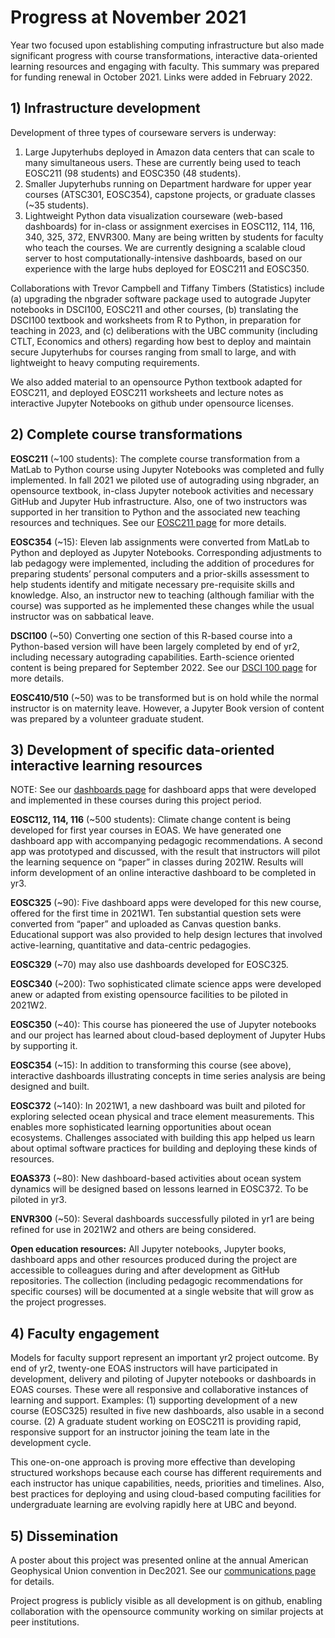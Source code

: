 # Progress at November 2021

Year two focused upon establishing computing infrastructure but also made significant progress with course transformations, interactive data-oriented learning resources and engaging with faculty. This summary was prepared for funding renewal in October 2021. Links were added in February 2022.

## 1) Infrastructure development

Development of three types of courseware servers is underway:

1. Large Jupyterhubs deployed in Amazon data centers that can scale to many simultaneous users.  These are currently being used to teach EOSC211 (98 students) and EOSC350 (48 students).
2. Smaller Jupyterhubs running on Department hardware for upper year courses (ATSC301, EOSC354), capstone projects, or graduate classes (~35 students).
3. Lightweight Python data visualization courseware (web-based dashboards) for in-class or assignment exercises in EOSC112, 114, 116, 340, 325, 372, ENVR300. Many are being written by students for faculty who teach the courses.  We are currently designing a scalable cloud server to host computationally-intensive dashboards, based on our experience with the large hubs deployed for EOSC211 and EOSC350.

Collaborations with Trevor Campbell and Tiffany Timbers (Statistics) include (a) upgrading the nbgrader software package used to autograde Jupyter notebooks in DSCI100, EOSC211 and other courses, (b) translating the DSCI100 textbook and worksheets from R to Python, in preparation for teaching in 2023, and (c) deliberations with the UBC community (including CTLT, Economics and others) regarding how best to deploy and maintain secure Jupyterhubs for courses ranging from small to large, and with lightweight to heavy computing requirements.

We also added material to an opensource Python textbook adapted for EOSC211, and deployed EOSC211 worksheets and lecture notes as interactive Jupyter Notebooks on github under opensource licenses.

## 2) Complete course transformations

**EOSC211** (~100 students): The complete course transformation from a MatLab to Python course using Jupyter Notebooks was completed and fully implemented. In fall 2021 we piloted use of autograding using nbgrader, an opensource textbook, in-class Jupyter notebook activities and necessary GitHub and Jupyter Hub infrastructure. Also, one of two instructors was supported in her transition to Python and the associated new teaching resources and techniques. See our [EOSC211 page](crs-eosc211.md) for more details.

**EOSC354** (~15): Eleven lab assignments were converted from MatLab to Python and deployed as Jupyter Notebooks. Corresponding adjustments to lab pedagogy were implemented, including the addition of procedures for preparing students’ personal computers and a prior-skills assessment to help students identify and mitigate necessary pre-requisite skills and knowledge. Also, an instructor new to teaching (although familiar with the course) was supported as he implemented these changes while the usual instructor was on sabbatical leave.

**DSCI100** (~50) Converting one section of this R-based course into a Python-based version will have been largely completed by end of yr2, including necessary autograding capabilities. Earth-science oriented content is being prepared for September 2022. See our [DSCI 100 page](crs-dsci100.md) for more details.

**EOSC410/510** (~50) was to be transformed but is on hold while the normal instructor is on maternity leave. However, a Jupyter Book version of content was prepared by a volunteer graduate student.

## 3) Development of specific data-oriented interactive learning resources

NOTE: See our [dashboards page](dashboards.md) for dashboard apps that were developed and implemented in these courses during this project period.

**EOSC112, 114, 116** (~500 students): Climate change content is being developed for first year courses in EOAS. We have generated one dashboard app with accompanying pedagogic recommendations. A second app was prototyped and discussed, with the result that instructors will pilot the learning sequence on “paper” in classes during 2021W. Results will inform development of an online interactive dashboard to be completed in yr3. 

**EOSC325** (~90): Five dashboard apps were developed for this new course, offered for the first time in 2021W1. Ten substantial question sets were converted from “paper” and uploaded as Canvas question banks. Educational support was also provided to help design lectures that involved active-learning, quantitative and data-centric pedagogies.

**EOSC329** (~70) may also use dashboards developed for EOSC325.

**EOSC340** (~200): Two sophisticated climate science apps were developed anew or adapted from existing opensource facilities to be piloted in 2021W2.

**EOSC350** (~40): This course has pioneered the use of Jupyter notebooks and our project has learned about cloud-based deployment of Jupyter Hubs by supporting it.

**EOSC354** (~15): In addition to transforming this course (see above), interactive dashboards illustrating concepts in time series analysis are being designed and built.

**EOSC372** (~140): In 2021W1, a new dashboard was built and piloted for exploring selected ocean physical and trace element measurements. This enables more sophisticated learning opportunities about ocean ecosystems. Challenges associated with building this app helped us learn about optimal software practices for building and deploying these kinds of resources.

**EOAS373** (~80): New dashboard-based activities about ocean system dynamics will be designed based on lessons learned in EOSC372. To be piloted in yr3.

**ENVR300** (~50): Several dashboards successfully piloted in yr1 are being refined for use in 2021W2 and others are being considered.

**Open education resources:** All Jupyter notebooks, Jupyter books, dashboard apps and other resources produced during the project are accessible to colleagues during and after development as GitHub repositories. The collection (including pedagogic recommendations for specific courses) will be documented at a single website that will grow as the project progresses.

## 4) Faculty engagement

Models for faculty support represent an important yr2 project outcome. By end of yr2, twenty-one EOAS instructors will have participated in development, delivery and piloting of Jupyter notebooks or dashboards in EOAS courses. These were all responsive and collaborative instances of learning and support. Examples: (1) supporting development of a new course (EOSC325) resulted in five new dashboards, also usable in a second course. (2) A graduate student working on EOSC211 is providing rapid, responsive support for an instructor joining the team late in the development cycle.

This one-on-one approach is proving more effective than developing structured workshops because each course has different requirements and each instructor has unique capabilities, needs, priorities and timelines. Also, best practices for deploying and using cloud-based computing facilities for undergraduate learning are evolving rapidly here at UBC and beyond.

## 5) Dissemination

A poster about this project was presented online at the annual American Geophysical Union convention in Dec2021. See our [communications page](presentations.md) for details.

Project progress is publicly visible as all development is on github, enabling collaboration with the opensource community working on similar projects at peer institutions.
